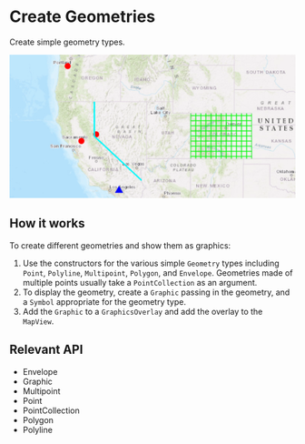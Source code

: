 # Create Geometries

Create simple geometry types.

![](CreateGeometries.png)

## How it works
To create different geometries and show them as graphics:

  1. Use the constructors for the various simple `Geometry` types including `Point`, 
  `Polyline`, `Multipoint`, `Polygon`, and `Envelope`. Geometries made 
  of multiple points usually take a `PointCollection` as an argument.
  2. To display the geometry, create a `Graphic` passing in the geometry, and a `Symbol` 
  appropriate for the geometry type.
  3. Add the `Graphic` to a `GraphicsOverlay` and add the overlay to the 
  `MapView`.


## Relevant API  

* Envelope
* Graphic
* Multipoint
* Point
* PointCollection
* Polygon
* Polyline
